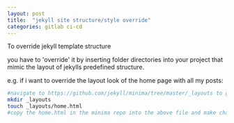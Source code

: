 ```yaml
---
layout: post
title:  "jekyll site structure/style override"
categories: gitlab ci-cd
---
```


To override jekyll template structure

you have to 'override' it by inserting folder directories into your project that mimic
the layout of jekylls predefined structure.

e.g.  if i want to override the layout look of the home page with all my posts:



```bash
#navigate to https://github.com/jekyll/minima/tree/master/_layouts to get a sense of what to do
mkdir _layouts 
touch _layouts/home.html   
#copy the home.html in the minima repo into the above file and make changes

```